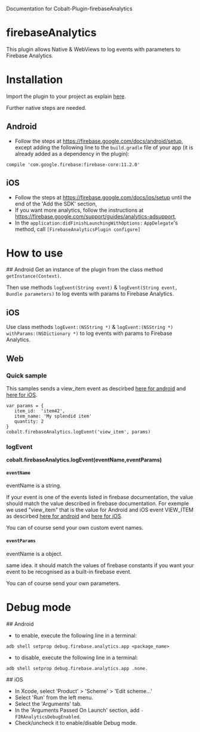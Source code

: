 Documentation for Cobalt-Plugin-firebaseAnalytics
# firebaseAnalytics 
This plugin allows Native & WebViews to log events with parameters to Firebase Analytics.
# Installation
Import the plugin to your project as explain [here](https://github.com/cobaltians/cobalt/wiki/Plugins-usage).

Further native steps are needed.
## Android
- Follow the steps at https://firebase.google.com/docs/android/setup, except adding the following line to the `build.gradle` file of your app (it is already added as a dependency in the plugin): 

```
compile 'com.google.firebase:firebase-core:11.2.0'
```

## iOS
- Follow the steps at https://firebase.google.com/docs/ios/setup until the end of the 'Add the SDK' section,
- If you want more analytics, follow the instructions at https://firebase.google.com/support/guides/analytics-adsupport,
- In the `application:didFinishLaunchingWithOptions:` `AppDelegate`'s method, call `[FirebaseAnalyticsPlugin configure]`

# How to use
## Android
Get an instance of the plugin from the class method `getInstance(Context)`.

Then use methods `logEvent(String event)` & `logEvent(String event, Bundle parameters)` to log events with params to Firebase Analytics.
## iOS
Use class methods `logEvent:(NSString *)` & `logEvent:(NSString *) withParams:(NSDictionary *)` to log events with params to Firebase Analytics.
## Web
### Quick sample
This samples sends a view_item event as descirbed [here for android](https://firebase.google.com/docs/reference/android/com/google/firebase/analytics/FirebaseAnalytics.Event#VIEW_ITEM) and [here for iOS](https://firebase.google.com/docs/reference/ios/firebaseanalytics/api/reference/Constants#/c:FIREventNames.h@kFIREventViewItem).

```
var params = {
   item_id:  'item42',
   item_name: 'My splendid item'
   quantity: 2
}
cobalt.firebaseAnalytics.logEvent('view_item', params)

```

### logEvent
**cobalt.firebaseAnalytics.logEvent(eventName,eventParams)**
#### `eventName`
eventName is a string. 

If your event is one of the events listed in firebase documentation, the value should match the value described in firebase documentation.
For exemple we used "view_item" that is the value for Android and iOS event VIEW_ITEM as descirbed [here for android](https://firebase.google.com/docs/reference/android/com/google/firebase/analytics/FirebaseAnalytics.Event#VIEW_ITEM) and [here for iOS](https://firebase.google.com/docs/reference/ios/firebaseanalytics/api/reference/Constants#/c:FIREventNames.h@kFIREventViewItem).

You can of course send your own custom event names.
#### `eventParams`
eventName is a object. 

same idea. it should match the values of firebase constants if you want your event to be recognised as a built-in firebase event.

You can of course send your own parameters.
# Debug mode
## Android
- to enable, execute the following line in a terminal:

```
adb shell setprop debug.firebase.analytics.app <package_name>
```
- to disable, execute the following line in a terminal:

```
adb shell setprop debug.firebase.analytics.app .none.
```

## iOS
- In Xcode, select 'Product' > 'Scheme' > 'Edit scheme...'
- Select 'Run' from the left menu.
- Select the 'Arguments' tab.
- In the 'Arguments Passed On Launch' section, add `-FIRAnalyticsDebugEnabled`.
- Check/uncheck it to enable/disable Debug mode.